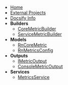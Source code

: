 - [Home](./)
- [External Projects](./external-projects.md)
- [Docsify Info](./docsify.md)
- **Builders**
  - [CoreMetricBuilder](./builders/CoreMetricBuilder.md)
  - [ServiceMetricBuilder](./builders/ServiceMetricBuilder.md)
- **Models**
  - [RnCoreMetric](./models/RnCoreMetric.md)
  - [RnMetricsConfig](./models/RnMetricsConfig.md)
- **Outputs**
  - [IMetricOutput](./outputs/IMetricOutput.md)
  - [ConsoleMetricOutput](./outputs/ConsoleMetricOutput.md)
- **Services**
  - [MetricsService](./services/MetricsService.md)
